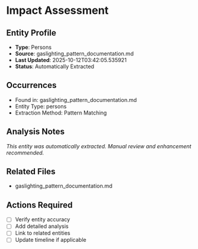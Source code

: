 # Impact Assessment

## Entity Profile
- **Type**: Persons
- **Source**: gaslighting_pattern_documentation.md
- **Last Updated**: 2025-10-12T03:42:05.535921
- **Status**: Automatically Extracted

## Occurrences
- Found in: gaslighting_pattern_documentation.md
- Entity Type: persons
- Extraction Method: Pattern Matching

## Analysis Notes
*This entity was automatically extracted. Manual review and enhancement recommended.*

## Related Files
- gaslighting_pattern_documentation.md

## Actions Required
- [ ] Verify entity accuracy
- [ ] Add detailed analysis
- [ ] Link to related entities
- [ ] Update timeline if applicable
